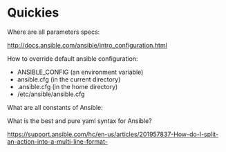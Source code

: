 
# Quickies

Where are all parameters specs:

  http://docs.ansible.com/ansible/intro_configuration.html

How to override default ansible configuration:

* ANSIBLE_CONFIG (an environment variable)
* ansible.cfg (in the current directory)
* .ansible.cfg (in the home directory)
* /etc/ansible/ansible.cfg


What are all constants of Ansible:


What is the best and pure yaml syntax for Ansible?

  https://support.ansible.com/hc/en-us/articles/201957837-How-do-I-split-an-action-into-a-multi-line-format-

